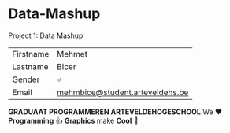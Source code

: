 # Data-Mashup

Project 1: Data Mashup


|           |                                |
| --------- | ------------------------------ |
| Firstname | Mehmet                         |
| Lastname  | Bicer                          |
| Gender    | :male_sign:                    |
| Email     | mehmbice@student.arteveldehs.be|

**GRADUAAT PROGRAMMEREN ARTEVELDEHOGESCHOOL**
We :heart: **Programming** :thumbsup: **Graphics** make **Cool** :poop: